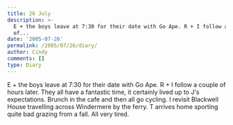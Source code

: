 ```yaml
---
title: 26 July
description: >-
  E + the boys leave at 7:30 for their date with Go Ape. R + I follow a couple
  of...
date: '2005-07-26'
permalink: /2005/07/26/diary/
author: Cindy
comments: []
type: Diary
---
```


E + the boys leave at 7:30 for their date with Go Ape. R + I follow a couple of hours later. They all have a fantastic time, it certainly lived up to J's expectations. Brunch in the cafe and then all go cycling. I revisit Blackwell House travelling across Windermere by the ferry. T arrives home sporting quite bad grazing from a fall. All very tired.
